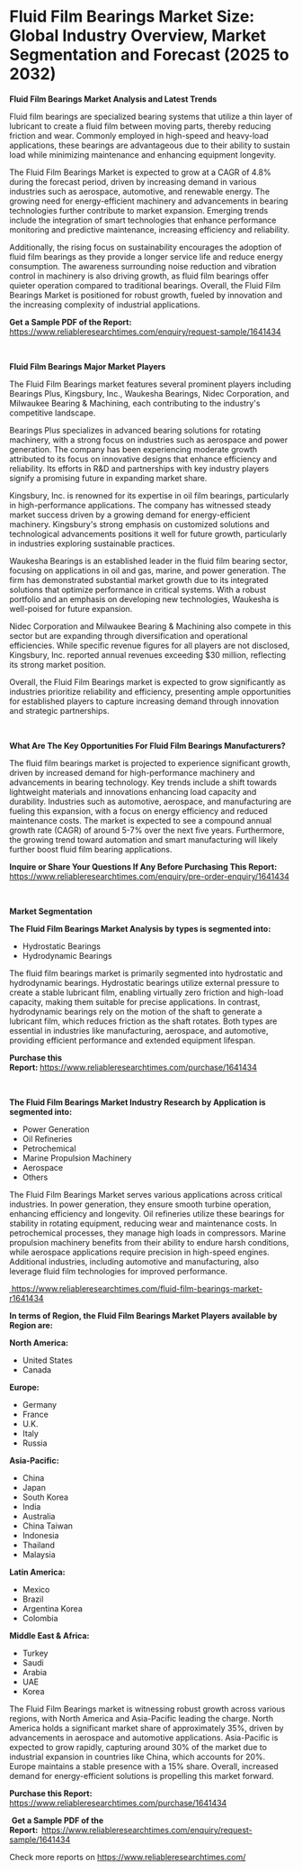 <p><h1>Fluid Film Bearings Market Size: Global Industry Overview, Market Segmentation and Forecast (2025 to 2032)</h1></p><p><strong>Fluid Film Bearings Market Analysis and Latest Trends</strong></p>
<p><p>Fluid film bearings are specialized bearing systems that utilize a thin layer of lubricant to create a fluid film between moving parts, thereby reducing friction and wear. Commonly employed in high-speed and heavy-load applications, these bearings are advantageous due to their ability to sustain load while minimizing maintenance and enhancing equipment longevity. </p><p>The Fluid Film Bearings Market is expected to grow at a CAGR of 4.8% during the forecast period, driven by increasing demand in various industries such as aerospace, automotive, and renewable energy. The growing need for energy-efficient machinery and advancements in bearing technologies further contribute to market expansion. Emerging trends include the integration of smart technologies that enhance performance monitoring and predictive maintenance, increasing efficiency and reliability. </p><p>Additionally, the rising focus on sustainability encourages the adoption of fluid film bearings as they provide a longer service life and reduce energy consumption. The awareness surrounding noise reduction and vibration control in machinery is also driving growth, as fluid film bearings offer quieter operation compared to traditional bearings. Overall, the Fluid Film Bearings Market is positioned for robust growth, fueled by innovation and the increasing complexity of industrial applications.</p></p>
<p><strong>Get a Sample PDF of the Report:&nbsp;</strong> <a href="https://www.reliableresearchtimes.com/enquiry/request-sample/1641434?utm_campaign=2275&utm_medium=2&utm_source=Github&utm_content=ia&utm_term=11042025&utm_id=fluid-film-bearings">https://www.reliableresearchtimes.com/enquiry/request-sample/1641434</a></p>
<p>&nbsp;</p>
<p><strong>Fluid Film Bearings Major Market Players</strong></p>
<p><p>The Fluid Film Bearings market features several prominent players including Bearings Plus, Kingsbury, Inc., Waukesha Bearings, Nidec Corporation, and Milwaukee Bearing & Machining, each contributing to the industry's competitive landscape.</p><p>Bearings Plus specializes in advanced bearing solutions for rotating machinery, with a strong focus on industries such as aerospace and power generation. The company has been experiencing moderate growth attributed to its focus on innovative designs that enhance efficiency and reliability. Its efforts in R&D and partnerships with key industry players signify a promising future in expanding market share.</p><p>Kingsbury, Inc. is renowned for its expertise in oil film bearings, particularly in high-performance applications. The company has witnessed steady market success driven by a growing demand for energy-efficient machinery. Kingsbury's strong emphasis on customized solutions and technological advancements positions it well for future growth, particularly in industries exploring sustainable practices.</p><p>Waukesha Bearings is an established leader in the fluid film bearing sector, focusing on applications in oil and gas, marine, and power generation. The firm has demonstrated substantial market growth due to its integrated solutions that optimize performance in critical systems. With a robust portfolio and an emphasis on developing new technologies, Waukesha is well-poised for future expansion.</p><p>Nidec Corporation and Milwaukee Bearing & Machining also compete in this sector but are expanding through diversification and operational efficiencies. While specific revenue figures for all players are not disclosed, Kingsbury, Inc. reported annual revenues exceeding $30 million, reflecting its strong market position.</p><p>Overall, the Fluid Film Bearings market is expected to grow significantly as industries prioritize reliability and efficiency, presenting ample opportunities for established players to capture increasing demand through innovation and strategic partnerships.</p></p>
<p>&nbsp;</p>
<p><strong>What Are The Key Opportunities For Fluid Film Bearings Manufacturers?</strong></p>
<p><p>The fluid film bearings market is projected to experience significant growth, driven by increased demand for high-performance machinery and advancements in bearing technology. Key trends include a shift towards lightweight materials and innovations enhancing load capacity and durability. Industries such as automotive, aerospace, and manufacturing are fueling this expansion, with a focus on energy efficiency and reduced maintenance costs. The market is expected to see a compound annual growth rate (CAGR) of around 5-7% over the next five years. Furthermore, the growing trend toward automation and smart manufacturing will likely further boost fluid film bearing applications.</p></p>
<p><strong>Inquire or Share Your Questions If Any Before Purchasing This Report:</strong> <a href="https://www.reliableresearchtimes.com/enquiry/pre-order-enquiry/1641434?utm_campaign=2275&utm_medium=2&utm_source=Github&utm_content=ia&utm_term=11042025&utm_id=fluid-film-bearings">https://www.reliableresearchtimes.com/enquiry/pre-order-enquiry/1641434</a></p>
<p>&nbsp;</p>
<p><strong>Market Segmentation</strong></p>
<p><strong>The Fluid Film Bearings Market Analysis by types is segmented into:</strong></p>
<p><ul><li>Hydrostatic Bearings</li><li>Hydrodynamic Bearings</li></ul></p>
<p><p>The fluid film bearings market is primarily segmented into hydrostatic and hydrodynamic bearings. Hydrostatic bearings utilize external pressure to create a stable lubricant film, enabling virtually zero friction and high-load capacity, making them suitable for precise applications. In contrast, hydrodynamic bearings rely on the motion of the shaft to generate a lubricant film, which reduces friction as the shaft rotates. Both types are essential in industries like manufacturing, aerospace, and automotive, providing efficient performance and extended equipment lifespan.</p></p>
<p><strong>Purchase this Report:&nbsp;</strong><a href="https://www.reliableresearchtimes.com/purchase/1641434?utm_campaign=2275&utm_medium=2&utm_source=Github&utm_content=ia&utm_term=11042025&utm_id=fluid-film-bearings">https://www.reliableresearchtimes.com/purchase/1641434</a></p>
<p>&nbsp;</p>
<p><strong>The Fluid Film Bearings Market Industry Research by Application is segmented into:</strong></p>
<p><ul><li>Power Generation</li><li>Oil Refineries</li><li>Petrochemical</li><li>Marine Propulsion Machinery</li><li>Aerospace</li><li>Others</li></ul></p>
<p><p>The Fluid Film Bearings Market serves various applications across critical industries. In power generation, they ensure smooth turbine operation, enhancing efficiency and longevity. Oil refineries utilize these bearings for stability in rotating equipment, reducing wear and maintenance costs. In petrochemical processes, they manage high loads in compressors. Marine propulsion machinery benefits from their ability to endure harsh conditions, while aerospace applications require precision in high-speed engines. Additional industries, including automotive and manufacturing, also leverage fluid film technologies for improved performance.</p></p>
<p><a href="https://www.reliableresearchtimes.com/fluid-film-bearings-market-r1641434?utm_campaign=2275&utm_medium=2&utm_source=Github&utm_content=ia&utm_term=11042025&utm_id=fluid-film-bearings">&nbsp;https://www.reliableresearchtimes.com/fluid-film-bearings-market-r1641434</a></p>
<p><strong>In terms of Region, the Fluid Film Bearings Market Players available by Region are:</strong></p>
<p>
    <p> <strong> North America: </strong>
        <ul>
            <li>United States</li>
            <li>Canada</li>
        </ul>
        </p> 
    <p> <strong> Europe: </strong>
        <ul>
            <li>Germany</li>
            <li>France</li>
            <li>U.K.</li>
            <li>Italy</li>
            <li>Russia</li>
        </ul>
        </p> 
    <p> <strong> Asia-Pacific: </strong>
        <ul>
            <li>China</li>
            <li>Japan</li>
            <li>South Korea</li>
            <li>India</li>
            <li>Australia</li>
            <li>China Taiwan</li>
            <li>Indonesia</li>
            <li>Thailand</li>
            <li>Malaysia</li>
        </ul>
        </p> 
    <p> <strong> Latin America: </strong>
        <ul>
            <li>Mexico</li>
            <li>Brazil</li>
            <li>Argentina Korea</li>
            <li>Colombia</li>
        </ul>
        </p> 
    <p> <strong> Middle East & Africa: </strong>
        <ul>
            <li>Turkey</li>
            <li>Saudi</li>
            <li>Arabia</li>
            <li>UAE</li>
            <li>Korea</li>
        </ul>
    </p>
    </p>
<p><p>The Fluid Film Bearings market is witnessing robust growth across various regions, with North America and Asia-Pacific leading the charge. North America holds a significant market share of approximately 35%, driven by advancements in aerospace and automotive applications. Asia-Pacific is expected to grow rapidly, capturing around 30% of the market due to industrial expansion in countries like China, which accounts for 20%. Europe maintains a stable presence with a 15% share. Overall, increased demand for energy-efficient solutions is propelling this market forward.</p></p>
<p><strong>Purchase this Report: </strong><a href="https://www.reliableresearchtimes.com/purchase/1641434?utm_campaign=2275&utm_medium=2&utm_source=Github&utm_content=ia&utm_term=11042025&utm_id=fluid-film-bearings">https://www.reliableresearchtimes.com/purchase/1641434</a></p>
<p>&nbsp;<strong>Get a Sample PDF of the Report:&nbsp;&nbsp;</strong><a href="https://www.reliableresearchtimes.com/enquiry/request-sample/1641434?utm_campaign=2275&utm_medium=2&utm_source=Github&utm_content=ia&utm_term=11042025&utm_id=fluid-film-bearings">https://www.reliableresearchtimes.com/enquiry/request-sample/1641434</a></p>
<p><strong></strong></p>
<p>Check more reports on <a href="https://www.reliableresearchtimes.com/?utm_campaign=2275&utm_medium=2&utm_source=Github&utm_content=ia&utm_term=11042025&utm_id=fluid-film-bearings">https://www.reliableresearchtimes.com/</a></p>